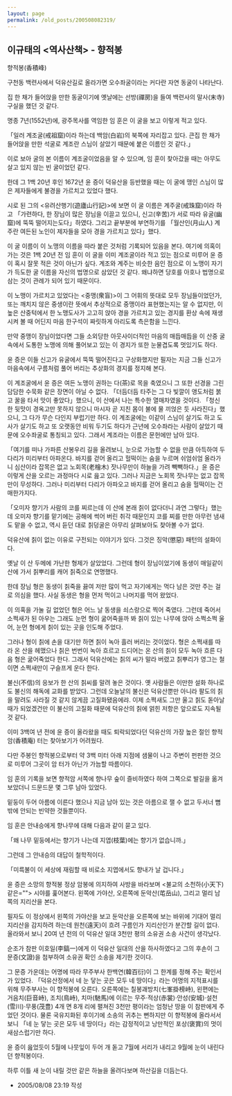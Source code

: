 ```yaml
---
layout: page
permalink: /old_posts/200508082319/
---
```


## 이규태의 &lt;역사산책&gt; - 향적봉

향적봉(香積峰)
 

   구천동 백련사에서 덕유산길로 올라가면 오수좌굴이라는 커다란 자연 동굴이 나타난다.

   집 한 채가 들어앉을 만한 동굴이기에 옛날에는 선방(禪房)을 들여 백련사의 말사(末寺) 구실을 했던 것 같다.

   명종 7년(1552년)에, 광주목사를 역임한 임 훈은 이 굴을 보고 이렇게 적고 있다.

   「일러 계조굴(戒祖窟)이라 하는데 백암(白岩)의 북쪽에 자리잡고 있다. 큰집 한 채가 들어앉을 만한 석굴로 계조란 스님이 살았기 때문에 붙은 이름인 것 같다.」

   이로 보아 굴의 본 이름이 계조굴이었음을 알 수 있으며, 임 훈이 찾아갔을 때는 아무도 살고 있지 않는 빈 굴이었던 같다.

   한데 그 1백 20년 후인 1672년 윤 증이 덕유산을 등반했을 때는 이 굴에 맹인 스님이 많은 제자들에게 불경을 가르치고 있었다 했다.

   시로 된 그의 <유려산행기(遊廬山行記)>에 보면 이 굴 이름은 계주굴(戒珠窟)이라 하고 「가련하다, 한 장님이 많은 장님을 이끌고 있으니, 신고(辛苦)가 서로 따라 유굴(幽窟)에 뚝뚝 떨어지는도다」하였다. 그리고 끝부분에 부연하기를 「월산인(月山人) 계주란 여든된 노인이 제자들을 모아 경을 가르치고 있다」했다.

   이 굴 이름이 이 노맹의 이름을 따라 붙은 것처럼 기록되어 있음을 본다. 여기에 의혹이 가는 것은 1백 20년 전 임 훈이 이 굴을 이미 계조굴이라 적고 있는 점으로 미루어 윤 증이 혹시 잘못 적은 것이 아닌가 싶다. 계조와 계주는 비슷한 음인 점으로 이 노맹이 자기가 득도한 굴 이름을 자신의 법명으로 삼았던 것 같다. 왜냐하면 당호를 아호나 법명으로 삼는 것이 관례가 되어 있기 때문이다.

   이 노맹이 가르치고 있었다는 <중맹(衆盲)>이 그 어휘의 뜻대로 모두 장님들이었던가, 또는 깨치지 않은 중생이란 뜻에서 추상적으로 중맹이라 표현했는지는 알 수 없지만, 이 높은 산중턱에서 한 노맹도사가 고고히 앉아 경을 가르치고 있는 경지를 환상 속에 재생시켜 볼 때 어딘지 마음 한구석이 짜릿하게 아리도록 측은함을 느낀다.

   만약 중맹이 장님이었다면 그들 소외당한 아웃사이더적인 마음의 매듭매듭을 이 산중 굴 속에서 도통한 노맹에 의해 풀어보고 있는 이 경지가 또한 눈물겹도록 멋있기도 하다.

   윤 증은 이들 신고가 유굴에서 뚝뚝 떨어진다고 구상화했지만 필자는 지금 그들 신고가 마음속에서 구름처럼 풀어 버리는 추상화의 경지를 정지해 본다.

   이 계조굴에서 윤 증은 여든 노맹이 권하는 다(茶)로 목을 축였으니 그 또한 선경을 그린 담담한 수묵화 같은 장면이 아닐 수 없다. 「더듬더듬 타주는 그 다 빛깔이 앵도처럼 붉고 꿀을 타서 맛이 좋았다」했으니, 이 산에서 나는 특수한 열매차였을 것이다. 「청신한 뒷맛이 경옥고만 못하지 않으니 마시자 곧 지친 몸이 불에 물 끼얹은 듯 사라진다」했으니, 그 다가 무슨 다인지 부럽기만 하다. 이 계조굴에는 이같이 스님이 살기도 하고 도사가 살기도 하고 또 오랫동안 비워 두기도 하다가 근년에 오수좌라는 사람이 살았기 때문에 오수좌굴로 통칭되고 있다. 그래서 계조라는 이름은 문헌에만 남아 있다.

   「여기를 떠나 가파른 산봉우리 길을 올려보니, 눈으로 가늠할 수 없을 만큼 아득하여 두 다리가 미리부터 아파온다. 바지를 걷어 올리고 헐떡이는 숨을 누르며 쉬엄쉬엄 올라가니 심산이라 잡목은 없고 노회목(老檜木) 잣나무만이 하늘을 가려 빽빽하다.」윤 증은 이렇게 산을 오르는 과정마다 시로 읊고 있다. 그러나 지금은 노회목 잣나무는 없고 잡목만이 무성하다. 그러나 미리부터 다리가 아파오고 바지를 걷어 올리고 숨을 헐떡이는 건 매한가지다.

   「오미자 향기가 사람의 코를 찌르는데 이 산에 본래 칡이 없다더니 과연 그렇다」했는데 오미자 향기를 맡기에는 공해에 썩어 버린 취각 때문인지 코를 찌를 만한 아무런 냄새도 맡을 수 없고, 역시 듣던 대로 칡덩굴은 아무리 살펴보아도 찾아볼 수가 없다.

   덕유산에 칡이 없는 이유로 구전되는 이야기가 있다. 그것은 징악(懲惡) 패턴의 설화이다.

   옛날 이 산 두메에 가난한 형제가 살았었다. 그런데 형이 장님이었기에 동생이 매일같이 산에 가서 칡뿌리를 캐어 칡죽으로 연명했다.

   한데 장님 형은 동생이 칡죽을 끓여 저만 많이 먹고 자기에게는 먹다 남은 것만 주는 걸로 의심을 했다. 사실 동생은 형을 먼저 먹이고 나머지를 먹어 왔었다.

   이 의혹을 가눌 길 없었던 형은 어느 날 동생을 쇠스랑으로 찍어 죽였다. 그런데 죽어서 소쩍새가 된 아우는 그래도 눈먼 형이 굶어죽을까 봐 칡이 있는 나무에 앉아 소쩍소쩍 울어, 눈먼 형에게 칡이 있는 곳을 인도해 주었다.

   그러나 형이 칡에 손을 대기만 하면 칡이 녹아 흘러 버리는 것이었다. 형은 소쩍새를 따라 온 산을 헤맸으나 칡은 번번이 녹아 흐르고 드디어는 온 산의 칡이 모두 녹아 흐른 다음 형은 굶어죽었다 한다. 그래서 덕유산에는 칡의 씨가 말라 버렸고 칡뿌리가 영그는 철이면 소쩍새만이 구슬프게 운다 한다.

   불신(不信)의 응보가 한 산의 칡씨를 말려 놓은 것이다. 옛 사람들은 이만한 설화 하나로도 불신의 해독에 교화를 받았다. 그런데 오늘날의 불신은 덕유산뿐만 아니라 팔도의 칡을 말려도 사라질 것 같지 않게끔 고질화됐음에랴. 이제 소쩍새도 그만 울고 칡도 돋아날 때가 되었겠건만 이 불신의 고질화 때문에 덕유산의 칡에 얽힌 저항은 앞으로도 지속될 것 같다.

   이미 3백여 년 전에 윤 증이 올라왔을 때도 퇴락되었다던 덕유산의 가장 높은 절인 향적암(香積庵) 터는 찾아보기가 어려웠다.

   다만 주봉인 향적봉으로부터 약 3백 미터 아래 지점에 샘물이 나고 주변이 펀펀한 것으로 미루어 그곳이 암 터가 아닌가 가늠할 따름이다.

   임 훈의 기록을 보면 향적암 서쪽에 향나무 숲이 즐비하였다 하여 그쪽으로 발길을 옮겨 보았더니 드문드문 몇 그루 남아 있었다.

   밑둥이 두어 아름에 이른다 했으나 지금 남아 있는 것은 아름으로 잴 수 없고 두서너 뼘밖에 안되는 빈약한 것들뿐이다.

   임 훈은 안내승에게 향나무에 대해 다음과 같이 묻고 있다.

   「왜 나무 밑둥에서는 향기가 나는데 지엽(枝葉)에는 향기가 없습니까.」

   그런데 그 안내승의 대답이 철학적이다.

   「미륵불이 이 세상에 재림할 때 비로소 지엽에서도 향내가 날 겁니다.」

   윤 증은 소망의 향적봉 정상 암봉에 의지하여 사방을 바라보며 <불교의 소천하(小天下)같은=""> 시야를 훑어본다. 왼쪽에 가야산, 오른쪽에 둔악산(芚岳山), 그리고 멀리 남쪽의 지리산을 본다.

   필자도 이 정상에서 왼쪽의 가야산을 보고 둔악산을 오른쪽에 보는 바위에 기대어 멀리 지리산을 감지하려 하는데 원천(遠天)이 흐려 구름인가 지리산인가 분간할 길이 없다. 올라와서 보니 20여 년 전의 이 덕유산 일대 3천만 평의 소유권 소송 사건이 생각났다.

   순조가 참판 이호일(李鎬一)에게 이 덕유산 일대의 산을 하사하였다고 그의 후손이 그 문증(文證)을 첨부하여 소유권 확인 소송을 제기한 것이다.

   그 문증 가운데는 어명에 따라 무주부사 한백연(韓百衍)이 그 한계를 정해 주는 확인서가 있었다. 「덕유산정에서 네 눈 닿는 곳은 모두 네 땅이다」라는 어명의 지적표시를 위해 무주부사는 이 향적봉에 오른다. 오른쪽에는 칠봉괘방치(七峯掛榜峙), 왼편에는 거음치(巨音峙), 조치(鳥峙), 치마(馳馬)에 이르는 무주·적상(赤裳)·안성(安城)·설천(雪川)·무풍(茂豊) 4개 면 8개 리에 펼쳐진 3천만 평이라는 엄청난 땅을 이 참판에게 주었던 것이다. 물론 국유지화된 후이기에 소송의 귀추는 뻔하지만 이 향적봉에 올라서서 보니 「네 눈 닿는 곳은 모두 네 땅이다」라는 감정적이고 낭만적인 포상(褒賞)의 멋이 새삼스럽기만 하다.

   윤 증이 읊었듯이 5월에 나뭇잎이 두어 개 돋고 7월에 서리가 내리고 9월에 눈이 내린다던 향적봉이다.

   하루 이틀 새 눈이 내릴 것만 같은 하늘을 올려다보며 하산길을 더듬는다.





- 2005/08/08 23:19 작성